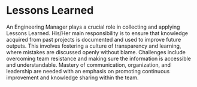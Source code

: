 # Lessons Learned

An Engineering Manager plays a crucial role in collecting and applying Lessons Learned. His/Her main responsibility is to ensure that knowledge acquired from past projects is documented and used to improve future outputs. This involves fostering a culture of transparency and learning, where mistakes are discussed openly without blame. Challenges include overcoming team resistance and making sure the information is accessible and understandable. Mastery of communication, organization, and leadership are needed with an emphasis on promoting continuous improvement and knowledge sharing within the team.